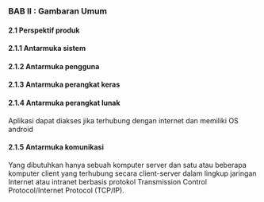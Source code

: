 ### BAB II : Gambaran Umum
#### 2.1 Perspektif produk
#### 2.1.1 Antarmuka sistem
#### 2.1.2 Antarmuka pengguna
#### 2.1.3 Antarmuka perangkat keras 
#### 2.1.4 Antarmuka perangkat lunak
Aplikasi dapat diakses jika terhubung dengan internet dan memiliki OS android
#### 2.1.5 Antarmuka komunikasi
Yang dibutuhkan hanya sebuah komputer server dan satu atau
beberapa komputer client yang terhubung secara client-server dalam
lingkup jaringan Internet atau intranet berbasis protokol Transmission
Control Protocol/Internet Protocol (TCP/IP).
